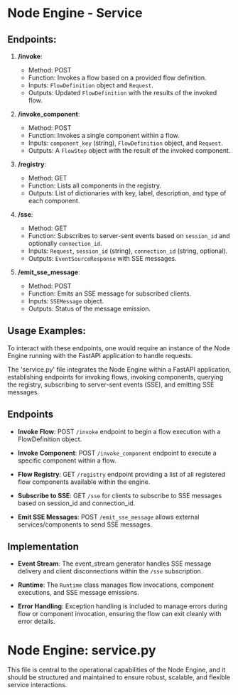 
# Node Engine - Service

## Endpoints:

1. **/invoke**: 
    - Method: POST
    - Function: Invokes a flow based on a provided flow definition.
    - Inputs: `FlowDefinition` object and `Request`.
    - Outputs: Updated `FlowDefinition` with the results of the invoked flow.

2. **/invoke_component**: 
    - Method: POST
    - Function: Invokes a single component within a flow.
    - Inputs: `component_key` (string), `FlowDefinition` object, and `Request`.
    - Outputs: A `FlowStep` object with the result of the invoked component.

3. **/registry**: 
    - Method: GET
    - Function: Lists all components in the registry.
    - Outputs: List of dictionaries with key, label, description, and type of each component.

4. **/sse**: 
    - Method: GET
    - Function: Subscribes to server-sent events based on `session_id` and optionally `connection_id`.
    - Inputs: `Request`, `session_id` (string), `connection_id` (string, optional).
    - Outputs: `EventSourceResponse` with SSE messages.

5. **/emit_sse_message**: 
    - Method: POST
    - Function: Emits an SSE message for subscribed clients.
    - Inputs: `SSEMessage` object.
    - Outputs: Status of the message emission.

## Usage Examples:

To interact with these endpoints, one would require an instance of the Node Engine running with the FastAPI application to handle requests.

The 'service.py' file integrates the Node Engine within a FastAPI application, establishing endpoints for invoking flows, invoking components, querying the registry, subscribing to server-sent events (SSE), and emitting SSE messages.

## Endpoints

- **Invoke Flow**: POST `/invoke` endpoint to begin a flow execution with a FlowDefinition object.

- **Invoke Component**: POST `/invoke_component` endpoint to execute a specific component within a flow.

- **Flow Registry**: GET `/registry` endpoint providing a list of all registered flow components available within the engine.

- **Subscribe to SSE**: GET `/sse` for clients to subscribe to SSE messages based on session_id and connection_id.

- **Emit SSE Messages**: POST `/emit_sse_message` allows external services/components to send SSE messages.

## Implementation

- **Event Stream**: The event_stream generator handles SSE message delivery and client disconnections within the `/sse` subscription.

- **Runtime**: The `Runtime` class manages flow invocations, component executions, and SSE message emissions.

- **Error Handling**: Exception handling is included to manage errors during flow or component invocation, ensuring the flow can exit cleanly with error details.

# Node Engine: service.py
This file is central to the operational capabilities of the Node Engine, and it should be structured and maintained to ensure robust, scalable, and flexible service interactions.